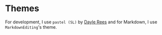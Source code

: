 # Themes

For development, I use `pastel (SL)` by [Dayle Rees](https://github.com/daylerees/colour-schemes) and for Markdown, I use `MarkdownEditing`'s theme.